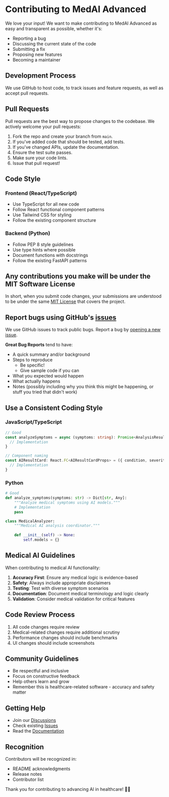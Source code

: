 # Contributing to MedAI Advanced

We love your input! We want to make contributing to MedAI Advanced as easy and transparent as possible, whether it's:

- Reporting a bug
- Discussing the current state of the code
- Submitting a fix
- Proposing new features
- Becoming a maintainer

## Development Process

We use GitHub to host code, to track issues and feature requests, as well as accept pull requests.

## Pull Requests

Pull requests are the best way to propose changes to the codebase. We actively welcome your pull requests:

1. Fork the repo and create your branch from `main`.
2. If you've added code that should be tested, add tests.
3. If you've changed APIs, update the documentation.
4. Ensure the test suite passes.
5. Make sure your code lints.
6. Issue that pull request!

## Code Style

### Frontend (React/TypeScript)
- Use TypeScript for all new code
- Follow React functional component patterns
- Use Tailwind CSS for styling
- Follow the existing component structure

### Backend (Python)
- Follow PEP 8 style guidelines
- Use type hints where possible
- Document functions with docstrings
- Follow the existing FastAPI patterns

## Any contributions you make will be under the MIT Software License

In short, when you submit code changes, your submissions are understood to be under the same [MIT License](LICENSE) that covers the project.

## Report bugs using GitHub's [issues](https://github.com/yourusername/medai-advanced/issues)

We use GitHub issues to track public bugs. Report a bug by [opening a new issue](https://github.com/yourusername/medai-advanced/issues/new).

**Great Bug Reports** tend to have:

- A quick summary and/or background
- Steps to reproduce
  - Be specific!
  - Give sample code if you can
- What you expected would happen
- What actually happens
- Notes (possibly including why you think this might be happening, or stuff you tried that didn't work)

## Use a Consistent Coding Style

### JavaScript/TypeScript
```typescript
// Good
const analyzeSymptoms = async (symptoms: string): Promise<AnalysisResult> => {
  // Implementation
}

// Component naming
const AIResultCard: React.FC<AIResultCardProps> = ({ condition, severity }) => {
  // Implementation
}
```

### Python
```python
# Good
def analyze_symptoms(symptoms: str) -> Dict[str, Any]:
    """Analyze medical symptoms using AI models."""
    # Implementation
    pass

class MedicalAnalyzer:
    """Medical AI analysis coordinator."""
    
    def __init__(self) -> None:
        self.models = {}
```

## Medical AI Guidelines

When contributing to medical AI functionality:

1. **Accuracy First**: Ensure any medical logic is evidence-based
2. **Safety**: Always include appropriate disclaimers
3. **Testing**: Test with diverse symptom scenarios
4. **Documentation**: Document medical terminology and logic clearly
5. **Validation**: Consider medical validation for critical features

## Code Review Process

1. All code changes require review
2. Medical-related changes require additional scrutiny
3. Performance changes should include benchmarks
4. UI changes should include screenshots

## Community Guidelines

- Be respectful and inclusive
- Focus on constructive feedback
- Help others learn and grow
- Remember this is healthcare-related software - accuracy and safety matter

## Getting Help

- Join our [Discussions](https://github.com/yourusername/medai-advanced/discussions)
- Check existing [Issues](https://github.com/yourusername/medai-advanced/issues)
- Read the [Documentation](docs/README.md)

## Recognition

Contributors will be recognized in:
- README acknowledgments
- Release notes
- Contributor list

Thank you for contributing to advancing AI in healthcare! 🏥✨
